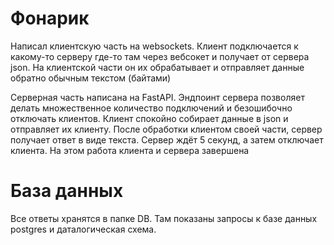 # Фонарик
Написал клиентскую часть на websockets. Клиент подключается к какому-то серверу где-то там через вебсокет и получает от сервера json.
На клиентской части он их обрабатывает и отправляет данные обратно обычным текстом (байтами)

Серверная часть написана на FastAPI. Эндпоинт сервера позволяет делать множественное количество подключений и безошибочно отключать клиентов.
Клиент спокойно собирает данные в json и отправляет их клиенту. После обработки клиентом своей части, сервер получает ответ в виде текста.
Сервер ждёт 5 секунд, а затем отключает клиента. На этом работа клиента и сервера завершена

# База данных
Все ответы хранятся в папке DB.
Там показаны запросы к базе данных postgres и даталогическая схема.